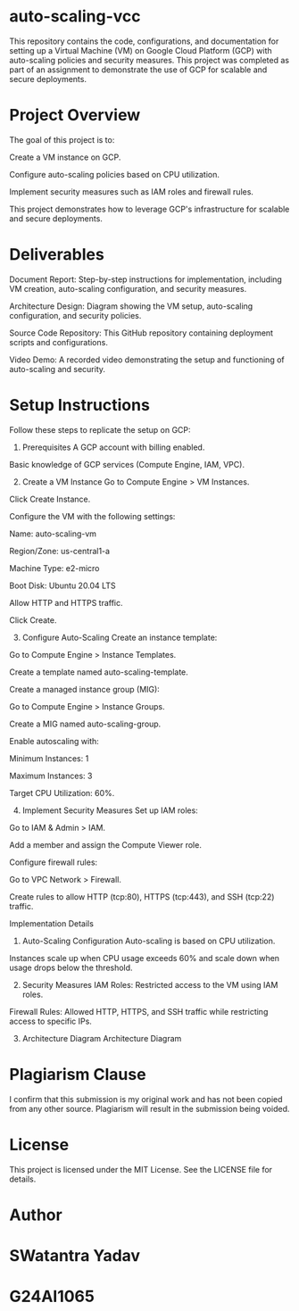 # auto-scaling-vcc

This repository contains the code, configurations, and documentation for setting up a Virtual Machine (VM) on Google Cloud Platform (GCP) with auto-scaling policies and security measures. This project was completed as part of an assignment to demonstrate the use of GCP for scalable and secure deployments.

# Project Overview
The goal of this project is to:

Create a VM instance on GCP.

Configure auto-scaling policies based on CPU utilization.

Implement security measures such as IAM roles and firewall rules.

This project demonstrates how to leverage GCP's infrastructure for scalable and secure deployments.

# Deliverables
Document Report: Step-by-step instructions for implementation, including VM creation, auto-scaling configuration, and security measures.

Architecture Design: Diagram showing the VM setup, auto-scaling configuration, and security policies.

Source Code Repository: This GitHub repository containing deployment scripts and configurations.

Video Demo: A recorded video demonstrating the setup and functioning of auto-scaling and security.

# Setup Instructions
Follow these steps to replicate the setup on GCP:

1. Prerequisites
A GCP account with billing enabled.

Basic knowledge of GCP services (Compute Engine, IAM, VPC).

2. Create a VM Instance
Go to Compute Engine > VM Instances.

Click Create Instance.

Configure the VM with the following settings:

Name: auto-scaling-vm

Region/Zone: us-central1-a

Machine Type: e2-micro

Boot Disk: Ubuntu 20.04 LTS

Allow HTTP and HTTPS traffic.

Click Create.

3. Configure Auto-Scaling
Create an instance template:

Go to Compute Engine > Instance Templates.

Create a template named auto-scaling-template.

Create a managed instance group (MIG):

Go to Compute Engine > Instance Groups.

Create a MIG named auto-scaling-group.

Enable autoscaling with:

Minimum Instances: 1

Maximum Instances: 3

Target CPU Utilization: 60%.

4. Implement Security Measures
Set up IAM roles:

Go to IAM & Admin > IAM.

Add a member and assign the Compute Viewer role.

Configure firewall rules:

Go to VPC Network > Firewall.

Create rules to allow HTTP (tcp:80), HTTPS (tcp:443), and SSH (tcp:22) traffic.

Implementation Details
1. Auto-Scaling Configuration
Auto-scaling is based on CPU utilization.

Instances scale up when CPU usage exceeds 60% and scale down when usage drops below the threshold.

2. Security Measures
IAM Roles: Restricted access to the VM using IAM roles.

Firewall Rules: Allowed HTTP, HTTPS, and SSH traffic while restricting access to specific IPs.

3. Architecture Diagram
Architecture Diagram


# Plagiarism Clause
I confirm that this submission is my original work and has not been copied from any other source. Plagiarism will result in the submission being voided.

# License
This project is licensed under the MIT License. See the LICENSE file for details.

# Author
# SWatantra Yadav 
# G24AI1065
